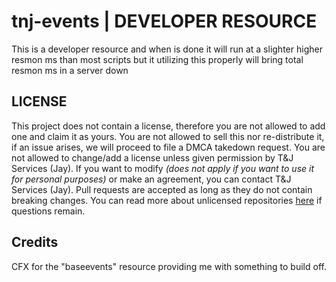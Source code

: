 # tnj-events | DEVELOPER RESOURCE

This is a developer resource and when is done it will run at a slighter higher resmon ms than most scripts but it utilizing this properly will bring total resmon ms in a server down

## LICENSE
This project does not contain a license, therefore you are not allowed to add one and claim it as yours. You are not allowed to sell this nor re-distribute it, if an issue arises, we will proceed to file a DMCA takedown request. You are not allowed to change/add a license unless given permission by T&J Services (Jay). If you want to modify _(does not apply if you want to use it for personal purposes)_ or make an agreement, you can contact T&J Services (Jay). Pull requests are accepted as long as they do not contain breaking changes. You can read more about unlicensed repositories [here](https://opensource.stackexchange.com/questions/1720/what-can-i-assume-if-a-publicly-published-project-has-no-license) if questions remain.


## Credits
CFX for the "baseevents" resource providing me with something to build off.
